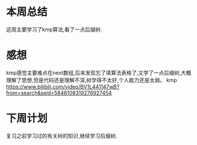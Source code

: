 # 本周总结
这周主要学习了kmp算法,看了一点后缀树.
# 感想
kmp感觉主要难点在next数组,后来发现忘了填算法表格了,又学了一点后缀树,大概理解了思想,但是代码还是理解不深,树学得不太好,个人能力还是太弱。
kmp https://www.bilibili.com/video/BV1L441147wB?from=search&seid=5848108319276927454
# 下周计划
复习之前学习过的有关树的知识,继续学习后缀树.

